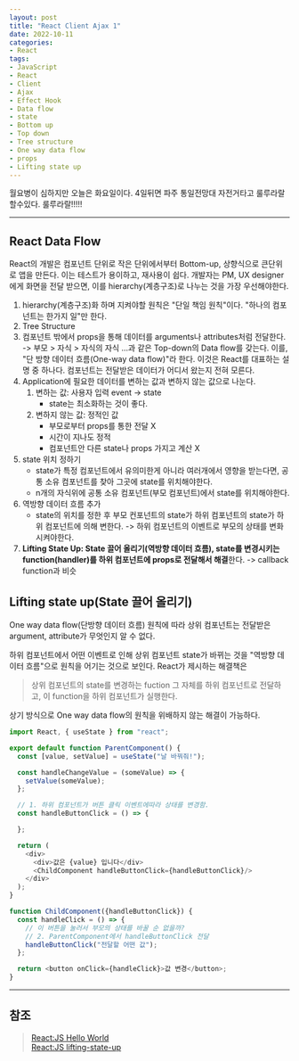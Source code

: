 ```yaml
---
layout: post
title: "React Client Ajax 1"
date: 2022-10-11
categories:
- React
tags:
- JavaScript
- React
- Client
- Ajax
- Effect Hook
- Data flow
- state
- Bottom up
- Top down
- Tree structure
- One way data flow
- props
- Lifting state up
---
```


월요병이 심하지만 오늘은 화요일이다. 4일뒤면 파주 통일전망대 자전거타고 룰루라랄할수있다. 룰루라랄!!!!!

---

## React Data Flow

React의 개발은 컴포넌트 단위로 작은 단위에서부터 Bottom-up, 상향식으로 큰단위로 앱을 만든다. 이는 테스트가 용이하고, 재사용이 쉽다. 개발자는 PM, UX designer에게 화면을 전달 받으면, 이를 hierarchy(계층구조)로 나누는 것을 가장 우선해야한다.

1. hierarchy(계층구조)화 하며 지켜야할 원칙은 "단일 책임 원칙"이다. "하나의 컴포넌트는 한가지 일"만 한다.
2. Tree Structure
3. 컴포넌트 밖에서 props을 통해 데이터를 arguments나 attributes처럼 전달한다. -> 부모 > 자식 > 자식의 자식 ...과 같은 Top-down의 Data flow를 갖는다. 이를, "단 방향 데이터 흐름(One-way data flow)"라 한다. 이것은 React를 대표하는 설명 중 하나다. 컴포넌트는 전달받은 데이터가 어디서 왔는지 전혀 모른다.
4. Application에 필요한 데이터를 변하는 값과 변하지 않는 값으로 나눈다.
   1. 변하는 값: 사용자 입력 event -> state
      - state는 최소화하는 것이 좋다.
   2. 변하지 않는 값: 정적인 값
      - 부모로부터 props를 통한 전달 X
      - 시간이 지나도 정적
      - 컴포넌트안 다른 state나 props 가지고 계산 X
5. state 위치 정하기
   - state가 특정 컴포넌트에서 유의미한게 아니라 여러개에서 영향을 받는다면, 공통 소유 컴포넌트를 찾아 그곳에 state를 위치해야한다.
   - n개의 자식위에 공통 소유 컴포넌트(부모 컴포넌트)에서 state를 위치해야한다.
6. 역방향 데이터 흐름 추가
   - state의 위치를 정한 후 부모 컨포넌트의 state가 하위 컴포넌트의 state가 하위 컴포넌트에 의해 변한다. -> 하위 컴포넌트의 이벤트로 부모의 상태를 변화시켜야한다.
7. **Lifting State Up: State 끌어 올리기(역방향 데이터 흐름), state를 변경시키는 function(handler)를 하위 컴포넌트에 props로 전달해서 해결**한다. -> callback function과 비슷

## Lifting state up(State 끌어 올리기)

One way data flow(단방향 데이터 흐름) 원칙에 따라 상위 컴포넌트는 전달받은 argument, attribute가 무엇인지 알 수 없다.

하위 컴포넌트에서 어떤 이벤트로 인해 상위 컴포넌트 state가 바뀌는 것을 "역방향 데이터 흐름"으로 원칙을 어기는 것으로 보인다. React가 제시하는 해결책은

> 상위 컴포넌트의 state를 변경하는 fuction 그 자체를 하위 컴포넌트로 전달하고, 이 function을 하위 컴포넌트가 실행한다.

상기 방식으로 One way data flow의 원칙을 위배하지 않는 해결이 가능하다.

```javascript
import React, { useState } from "react";

export default function ParentComponent() {
  const [value, setValue] = useState("날 바꿔줘!");

  const handleChangeValue = (someValue) => {
    setValue(someValue);
  };

  // 1. 하위 컴포넌트가 버튼 클릭 이벤트에따라 상태를 변경함.
  const handleButtonClick = () => {

  };

  return (
    <div>
      <div>값은 {value} 입니다</div>
      <ChildComponent handleButtonClick={handleButtonClick}/>
    </div>
  );
}

function ChildComponent({handleButtonClick}) {
  const handleClick = () => {
    // 이 버튼을 눌러서 부모의 상태를 바꿀 순 없을까?
    // 2. ParentComponent에서 handleButtonClick 전달
    handleButtonClick("전달할 어떤 값");
  };

  return <button onClick={handleClick}>값 변경</button>;
}
```

---

## 참조

> [React:JS Hello World](https://ko.reactjs.org/docs/hello-world.html)   
> [React:JS lifting-state-up](https://ko.reactjs.org/docs/lifting-state-up.html)